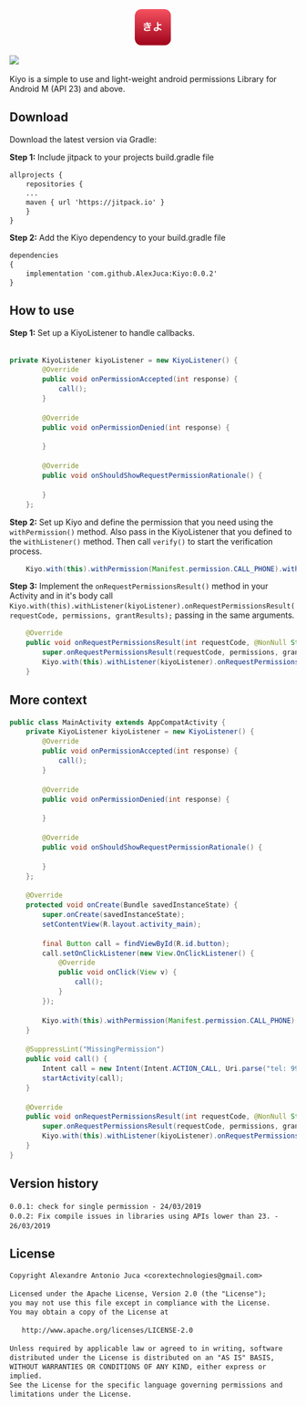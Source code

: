 
<p align="center">
    <a href="#" target="_blank">
        <img src="logo/kiyo.png" width="64" alt="Kiyo Permissions Library" />
    </a>
</p>



[![](https://jitpack.io/v/AlexJuca/Kiyo.svg)](https://jitpack.io/#AlexJuca/Kiyo)

Kiyo is a simple to use and light-weight android permissions Library for Android M (API 23) and above.

Download
--------

Download the latest version via Gradle:

**Step 1:** Include jitpack to your projects build.gradle file
```
allprojects {
    repositories {
	...
	maven { url 'https://jitpack.io' }
    }
}
```

**Step 2:** Add the Kiyo dependency to your build.gradle file

```
dependencies
{
	implementation 'com.github.AlexJuca:Kiyo:0.0.2'
}
```


How to use
----------

**Step 1:** Set up a KiyoListener to handle callbacks. 
```java

private KiyoListener kiyoListener = new KiyoListener() {
        @Override
        public void onPermissionAccepted(int response) {
            call();
        }

        @Override
        public void onPermissionDenied(int response) {

        }

        @Override
        public void onShouldShowRequestPermissionRationale() {

        }
    };
```

**Step 2:** Set up Kiyo and define the permission that you need using the ```withPermission()``` method. Also pass in the KiyoListener that you defined to the ```withListener()``` method. Then call ```verify()``` to start the verification process. 

```java
    Kiyo.with(this).withPermission(Manifest.permission.CALL_PHONE).withListener(kiyoListener).verify();
```

**Step 3:** Implement the ```onRequestPermissionsResult()``` method in your Activity and in it's body call ```Kiyo.with(this).withListener(kiyoListener).onRequestPermissionsResult(requestCode, permissions, grantResults);``` passing in the same arguments.


```java
    @Override
    public void onRequestPermissionsResult(int requestCode, @NonNull String[] permissions, @NonNull int[] grantResults) {
        super.onRequestPermissionsResult(requestCode, permissions, grantResults);
        Kiyo.with(this).withListener(kiyoListener).onRequestPermissionsResult(requestCode, permissions, grantResults);
    }
```


More context
----------

```java
public class MainActivity extends AppCompatActivity {
    private KiyoListener kiyoListener = new KiyoListener() {
        @Override
        public void onPermissionAccepted(int response) {
            call();
        }

        @Override
        public void onPermissionDenied(int response) {

        }

        @Override
        public void onShouldShowRequestPermissionRationale() {

        }
    };

    @Override
    protected void onCreate(Bundle savedInstanceState) {
        super.onCreate(savedInstanceState);
        setContentView(R.layout.activity_main);

        final Button call = findViewById(R.id.button);
        call.setOnClickListener(new View.OnClickListener() {
            @Override
            public void onClick(View v) {
                call();
            }
        });

        Kiyo.with(this).withPermission(Manifest.permission.CALL_PHONE).withListener(kiyoListener).verify();
    }

    @SuppressLint("MissingPermission")
    public void call() {
        Intent call = new Intent(Intent.ACTION_CALL, Uri.parse("tel: 994590923" + Uri.encode("#")));
        startActivity(call);
    }

    @Override
    public void onRequestPermissionsResult(int requestCode, @NonNull String[] permissions, @NonNull int[] grantResults) {
        super.onRequestPermissionsResult(requestCode, permissions, grantResults);
        Kiyo.with(this).withListener(kiyoListener).onRequestPermissionsResult(requestCode, permissions, grantResults);
    }
}
```


## Version history
``` 0.0.1: check for single permission - 24/03/2019 ``` <br/>
``` 0.0.2: Fix compile issues in libraries using APIs lower than 23. - 26/03/2019 ``` <br/>

License
--------

    Copyright Alexandre Antonio Juca <corextechnologies@gmail.com>

    Licensed under the Apache License, Version 2.0 (the "License");
    you may not use this file except in compliance with the License.
    You may obtain a copy of the License at

       http://www.apache.org/licenses/LICENSE-2.0

    Unless required by applicable law or agreed to in writing, software
    distributed under the License is distributed on an "AS IS" BASIS,
    WITHOUT WARRANTIES OR CONDITIONS OF ANY KIND, either express or implied.
    See the License for the specific language governing permissions and
    limitations under the License.

